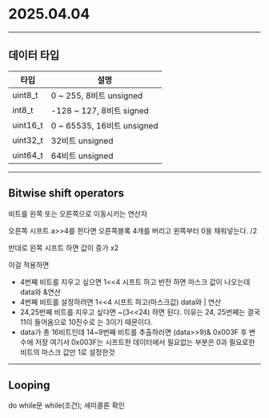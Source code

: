 # 2025.04.04
***
## 데이터 타입
|타입|설명|
|--|--|
|uint8_t|0 ~ 255, 8비트 unsigned|
|int8_t|-128 ~ 127, 8비트 signed|
|uint16_t|0 ~ 65535, 16비트 unsigned|
|uint32_t|32비트 unsigned|
|uint64_t|64비트 unsigned|
***
## Bitwise shift operators
비트를 왼쪽 또는 오른쪽으로 이동시키는 연산자

오른쪽 시프트 a>>4를 한다면 오른쪽블록 4개를 버리고 왼쪽부터 0을 채워넣는다. /2

반대로 왼쪽 시프트 하면 값이 증가 x2

이걸 적용하면
- 4번째 비트를 지우고 싶으면 1<<4 시프트 하고 반전 하면 마스크 값이 나오는데 data와 &연산
- 4번째 비트를 설정하려면 1<<4 시프트 하고(마스크값) data와 | 연산
- 24,25번째 비트를 지우고 싶다면 ~(3<<24) 하면 된다. 이유는 24, 25번째는 결국 11이 들어옴으로 10진수로 는 3이기 때문이다.
- data가 총 16비트인데 14~9번째 비트를 추출하러면 (data>>9)& 0x003F 후 변수에 저장 여기서 0x003F는 시프트한 데이터에서 필요없는 부분은 0과 필요로한 비트의 마스크 값만 1로 설정한것
***
## Looping
do while문 while(조건); 세미콜론 확인







